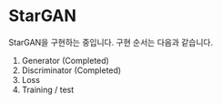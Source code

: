 # StarGAN
StarGAN을 구현하는 중입니다. 구현 순서는 다음과 같습니다.

1. Generator (Completed)
2. Discriminator (Completed)
3. Loss
4. Training / test
